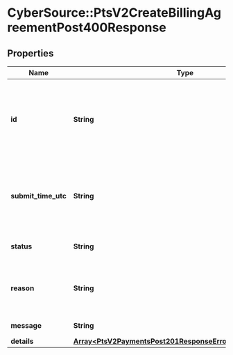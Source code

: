 # CyberSource::PtsV2CreateBillingAgreementPost400Response

## Properties
Name | Type | Description | Notes
------------ | ------------- | ------------- | -------------
**id** | **String** | An unique identification number generated by Cybersource to identify the submitted request. Returned by all services. It is also appended to the endpoint of the resource. On incremental authorizations, this value with be the same as the identification number returned in the original authorization response.  | [optional] 
**submit_time_utc** | **String** | Time of request in UTC. Format: &#x60;YYYY-MM-DDThh:mm:ssZ&#x60; **Example** &#x60;2016-08-11T22:47:57Z&#x60; equals August 11, 2016, at 22:47:57 (10:47:57 p.m.). The &#x60;T&#x60; separates the date and the time. The &#x60;Z&#x60; indicates UTC.  Returned by Cybersource for all services.  | [optional] 
**status** | **String** | The status of the submitted transaction.  Possible values:  - INVALID_REQUEST  | [optional] 
**reason** | **String** | The reason of the status.  Possible values:  - MISSING_FIELD  - INVALID_DATA  - DUPLICATE_REQUEST  - INVALID_MERCHANT_CONFIGURATION  - PROCESSOR_UNAVAILABLE  | [optional] 
**message** | **String** | The detail message related to the status and reason listed above. | [optional] 
**details** | [**Array&lt;PtsV2PaymentsPost201ResponseErrorInformationDetails&gt;**](PtsV2PaymentsPost201ResponseErrorInformationDetails.md) |  | [optional] 


